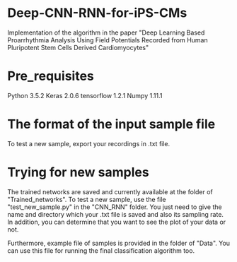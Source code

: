 # Deep-CNN-RNN-for-iPS-CMs
Implementation of the algorithm in the paper "Deep Learning Based Proarrhythmia Analysis Using Field Potentials Recorded from Human Pluripotent Stem Cells Derived Cardiomyocytes"

# Pre_requisites
Python 3.5.2 Keras 2.0.6 tensorflow 1.2.1 Numpy 1.11.1

# The format of the input sample file
To test a new sample, export your recordings in .txt file.

# Trying for new samples
The trained networks are saved and currently available at the folder of "Trained_networks". To test a new sample, use the file "test_new_sample.py" in the "CNN_RNN" folder. You just need to give the name and directory which your .txt file is saved and also its sampling rate. In addition, you can determine that you want to see the plot of your data or not.

Furthermore, example file of samples is provided in the folder of "Data". You can use this file for running the final classification algorithm too.

